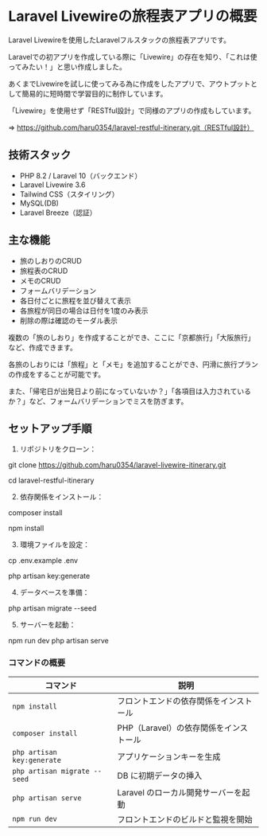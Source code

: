 # Laravel Livewireの旅程表アプリの概要

Laravel Livewireを使用したLaravelフルスタックの旅程表アプリです。

Laravelでの初アプリを作成している際に「Livewire」の存在を知り、「これは使ってみたい！」と思い作成しました。

あくまでLivewireを試しに使ってみる為に作成をしたアプリで、アウトプットとして簡易的に短時間で学習目的に制作しています。

「Livewire」を使用せず「RESTful設計」で同様のアプリの作成もしています。

⇒ https://github.com/haru0354/laravel-restful-itinerary.git（RESTful設計）

## 技術スタック

- PHP 8.2 / Laravel 10（バックエンド）
- Laravel Livewire 3.6
- Tailwind CSS（スタイリング）
- MySQL(DB)
- Laravel Breeze（認証）

## 主な機能

- 旅のしおりのCRUD
- 旅程表のCRUD
- メモのCRUD
- フォームバリデーション
- 各日付ごとに旅程を並び替えて表示
- 各旅程が同日の場合は日付を1度のみ表示
- 削除の際は確認のモーダル表示

複数の「旅のしおり」を作成することができ、ここに「京都旅行」「大阪旅行」など、作成できます。

各旅のしおりには「旅程」と「メモ」を追加することができ、円滑に旅行プランの作成をすることが可能です。

また、「帰宅日が出発日より前になっていないか？」「各項目は入力されているか？」など、フォームバリデーションでミスを防ぎます。

## セットアップ手順

1. リポジトリをクローン：

git clone https://github.com/haru0354/laravel-livewire-itinerary.git

cd laravel-restful-itinerary

2. 依存関係をインストール：

composer install

npm install

3. 環境ファイルを設定：

cp .env.example .env

php artisan key:generate

4. データベースを準備：

php artisan migrate --seed

5. サーバーを起動：

npm run dev
php artisan serve

### コマンドの概要

| コマンド                     | 説明                                   |
| ---------------------------- | -------------------------------------- |
| `npm install`                | フロントエンドの依存関係をインストール |
| `composer install`           | PHP（Laravel）の依存関係をインストール |
| `php artisan key:generate`   | アプリケーションキーを生成             |
| `php artisan migrate --seed` | DB に初期データの挿入                  |
| `php artisan serve`          | Laravel のローカル開発サーバーを起動   |
| `npm run dev`                | フロントエンドのビルドと監視を開始     |



